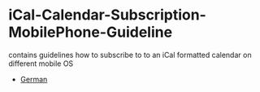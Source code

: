 # iCal-Calendar-Subscription-MobilePhone-Guideline
contains guidelines how to subscribe to to an iCal formatted calendar on different mobile OS

- [German](TOC_DE.md)
